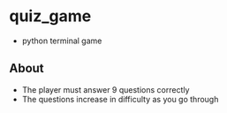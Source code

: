 # quiz_game
- python terminal game

## About
- The player must answer 9 questions correctly
- The questions increase in difficulty as you go through
